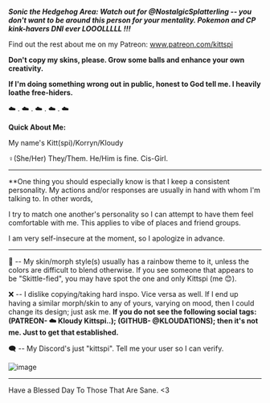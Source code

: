 ***Sonic the Hedgehog Area: Watch out for @NostalgicSplatterling -- you don't want to be around  this person for your mentality. Pokemon  and CP kink-havers DNI ever LOOOLLLLL !!!***


Find out the rest about me on my Patreon: 
www.patreon.com/kittspi

**Don't copy my skins, please. Grow some balls and enhance your own creativity.**

**If I'm doing something wrong out in public, honest to God tell me. I heavily loathe free-hiders.**

☁️ . ☁️ . ☁️ . ☁️ . ☁️


**Quick About Me:**

My name's Kitt(spi)/Korryn/Kloudy

♀️(She/Her) They/Them. He/Him is fine. Cis-Girl.

--------

**One thing you should especially know is that I keep a consistent personality. My actions and/or responses are usually in hand with whom I'm talking to. In other words,

I try to match one another's personality so I  can attempt to have them feel comfortable with me. This applies to vibe of places and friend groups. 

I am very self-insecure at the moment, so I apologize in advance.

--------

🌈 -- My skin/morph style(s) usually has a rainbow theme to it, unless the colors are difficult to blend otherwise. If you see someone that appears to be "Skittle-fied", you may have spot the one and only Kittspi (me 😊).


❌ -- I dislike copying/taking hard inspo. Vice versa as well. If I end up having a similar morph/skin to any of yours, varying on mood, then I could change its design; just ask me. **If you do not see the following social tags: (PATREON- ☁️ Kloudy Kittspi..); (GITHUB- @KLOUDATIONS); then it's not me. Just to get that established.**


 🗨️ -- My Discord's just "kittspi". Tell me your user so I can verify.

![image](https://user-images.githubusercontent.com/99100034/227718875-c5e52420-1a6b-41d9-8097-76680c1e1003.png)

______________________________


Have a Blessed Day To Those That Are Sane. <3
